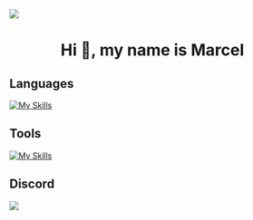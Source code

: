 <img src='https://i.imgur.com/vAd6Au8.png' />

<h1 align="center">Hi 👋, my name is Marcel</h1>

## Languages
[![My Skills](https://skillicons.dev/icons?i=html,css,js,react,nextjs,git,lua,nodejs,discordjs,materialui,sass,tailwind)](https://skillicons.dev)

## Tools
[![My Skills](https://skillicons.dev/icons?i=vscode,figma,github,npm,vercel)](https://skillicons.dev)

## Discord
<a href= 'https://discord.com/users/824413575577469018'><img src='https://lanyard-profile-readme.vercel.app/api/824413575577469018' /></a>
